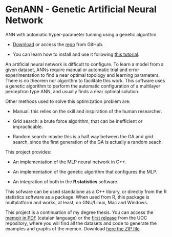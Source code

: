 # GenANN - Genetic Artificial Neural Network

ANN with automatic hyper-parameter tunning using a genetic algorithm

* [Download](https://github.com/jrmas/genann/files/629796/genann-0.1.tar.gz) or access the
  [repo](https://github.com/jrmas/genann.git) from GitHub.

* You can learn how to install and use it following
  [this tutorial](https://github.com/jrmas/genann/blob/master/tutorial.md).

An artificial neural network is difficult to configure. To learn a model from a given dataset,
ANNs require manual or automatic trial and error experimentation to find a near optimal topology
and learning parameters. There is no theorem nor algorithm to facilitate this work.
This software uses a genetic algorithm to perform the automatic configuration of a multilayer
perceptron type ANN, and usually finds a near optimal solution.

Other methods used to solve this optimization problem are:

* Manual: this relies on the skill and inspiration of the human researcher.

* Grid search: a brute force algorithm, that can be inefficient or impracticable.

* Random search: maybe this is a half way between the GA and grid search, since the first
  generation of the GA is actually a random seach.

This project provides:

* An implementation of the MLP neural network in C++.

* An implementation of the genetic algorithm that configures the MLP.

* An integration of both in the **R statistics** software. 

This sofware can be used standalone as a C++ library, or directly from the R statistics software as
a package. When used from R, this package is multplatform and works, at least, on GNU/Linux, Mac
and Windows. 

This project is a continuation of my degree thesis. You can access the
[memoir in PDF](https://jrmas.github.io/public/genann_mem_uoc.pdf) (catalan language)
or the [first release](http://hdl.handle.net/10609/53366) from the UOC repository, where you will
find all the datasets and code to generate the examples and graphs of the memoir. Download
[here the ZIP file](http://openaccess.uoc.edu/webapps/o2/bitstream/10609/53366/2/JordiMas_TFG_0616.zip).
